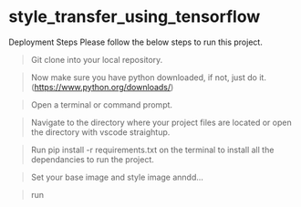 # style_transfer_using_tensorflow

Deployment Steps
Please follow the below steps to run this project.

>Git clone into your local repository.

>Now make sure you have python downloaded, if not, just do it. (https://www.python.org/downloads/)

>Open a terminal or command prompt.

>Navigate to the directory where your project files are located or open the directory with vscode straightup.

>Run pip install -r requirements.txt on the terminal to install all the dependancies to run the project.

>Set your base image and style image anndd...

>run
